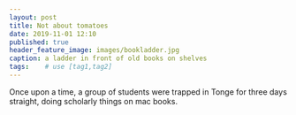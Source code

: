 ```yaml
---
layout: post
title: Not about tomatoes
date: 2019-11-01 12:10
published: true
header_feature_image: images/bookladder.jpg
caption: a ladder in front of old books on shelves
tags:    # use [tag1,tag2]
---
```


Once upon a time, a group of students were trapped in Tonge for three days straight, doing scholarly things on mac books.
